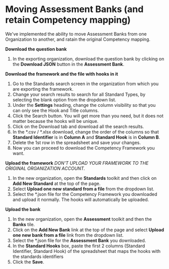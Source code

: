 # Moving Assessment Banks (and retain Competency mapping)

We've implemented the ability to move Assessment Banks from one Organization to another, and ratain the original Competency mapping.

**Download the question bank**
1. In the exporting organization, download the question bank by clicking on the **Download JSON** button in the **Assessment Bank**.

**Download the framework and the file with hooks in it**
1. Go to the Standards search screen in the organization from which you are exporting the framework.
2. Change your search results to search for all Standard Types, by selecting the blank option from the dropdown list.
3. Under the **Settings** heading, change the column visibility so that you can only see the Hook and Title columns.
4. Click the Search button. You will get more than you need, but it does not matter because the hooks will be unique.
5. Click on the Download tab and download all the search results.
6. In the *.csv / *.xlsx download, change the order of the columns so that **Standard Identifier** is in **Column A** and **Standard Hook** is in **Column B**.
7. Delete the 1st row in the spreadsheet and save your changes.
8. Now you can proceed to download the Competency Framework you want.

**Upload the framework**
*DON’T UPLOAD YOUR FRAMEWORK TO THE ORIGINAL ORGANIZATION ACCOUNT.*
1.  In the new organization, open the **Standards** toolkit and then click on **Add New Standard** at the top of the page.
2. Select **Upload one new standard from a file** from the dropdown list.
3. Select the *.json file for the Competency Framework you downloaded and upload it normally. The hooks will automatically be uploaded. 

**Upload the bank**
1.  In the new organization, open the **Assessment** toolkit and then the **Banks** tile. 
2.  Click on the **Add New Bank** link at the top of the page and select **Upload one new bank from a file** link from the dropdown list.
2. Select the *.json file for the **Assessment Bank** you downloaded.
3. In the **Standard Hooks** box, paste the first 2 columns (Standard Identifier, Standard Hook) of the spreadsheet that maps the hooks with the standards identifiers
4. Click the **Save**.
